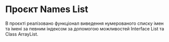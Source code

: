 # Проєкт Names List

В проєкті реалізовано функціонал виведення нумерованого списку імен та імені за певним індексом за допомогою можливостей Interface List та Class ArrayList.